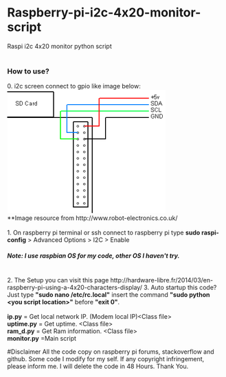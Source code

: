 # Raspberry-pi-i2c-4x20-monitor-script
Raspi i2c 4x20 monitor python script
</br>
</br>
<h3>How to use?</h3>
0. i2c screen connect to gpio like image below:
</br>
<img src="https://github.com/Weemy96/raspberry-pi-i2c-python-script/raw/master/rpi-i2c-pins.png"/>
</br>
**Image resource from http://www.robot-electronics.co.uk/
</br>
</br>
1. On raspberry pi terminal or ssh connect to raspberry pi type <b>sudo raspi-config</b> > Advanced Options > I2C > Enable
<h5>Note: I use raspbian OS for my code, other OS I haven't try.</h5>
</br>
2. The Setup you can visit this page http://hardware-libre.fr/2014/03/en-raspberry-pi-using-a-4x20-characters-display/
3. Auto startup this code? Just type <b>"sudo nano /etc/rc.local"</b> insert the command <b>"sudo python &lt;you script location&gt;"</b> before <b>"exit 0"</b>.
</br>
</br><b>ip.py</b> = Get local network IP. (Modem local IP)&lt;Class file&gt;
</br><b>uptime.py</b> = Get uptime. &lt;Class file&gt;
</br><b>ram_d.py</b> = Get Ram information. &lt;Class file&gt;
</br><b>monitor.py</b> =Main script

#Disclaimer
All the code copy on raspberry pi forums, stackoverflow and github. Some code I modify for my self.
If any copyright infringement, please inform me. I will delete the code in 48 Hours. Thank You.
